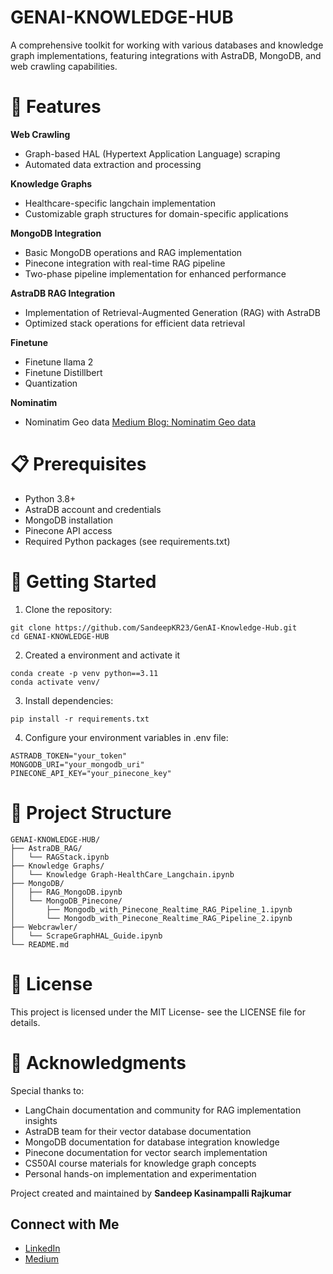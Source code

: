 # GENAI-KNOWLEDGE-HUB
A comprehensive toolkit for working with various databases and knowledge graph implementations, featuring integrations with AstraDB, MongoDB, and web crawling capabilities.

# 🌟 Features


**Web Crawling**

- Graph-based HAL (Hypertext Application Language) scraping
- Automated data extraction and processing

**Knowledge Graphs**

- Healthcare-specific langchain implementation
- Customizable graph structures for domain-specific applications


**MongoDB Integration**

- Basic MongoDB operations and RAG implementation
- Pinecone integration with real-time RAG pipeline
- Two-phase pipeline implementation for enhanced performance

**AstraDB RAG Integration**

- Implementation of Retrieval-Augmented Generation (RAG) with AstraDB
- Optimized stack operations for efficient data retrieval

**Finetune**

- Finetune llama 2
- Finetune Distillbert
- Quantization

**Nominatim**

- Nominatim Geo data [Medium Blog: Nominatim Geo data](https://medium.com/@sandeepkrajkumar/mapping-the-world-with-nominatim-a-python-journey-in-geojson-visualization-1940a4192abe)



# 📋 Prerequisites

- Python 3.8+
- AstraDB account and credentials
- MongoDB installation
- Pinecone API access
- Required Python packages (see requirements.txt)

# 🚀 Getting Started

1. Clone the repository:
```
git clone https://github.com/SandeepKR23/GenAI-Knowledge-Hub.git
cd GENAI-KNOWLEDGE-HUB
```
2. Created a environment and activate it
```
conda create -p venv python==3.11
conda activate venv/
```

3. Install dependencies:
```
pip install -r requirements.txt
```
4. Configure your environment variables in .env file:
```
ASTRADB_TOKEN="your_token"
MONGODB_URI="your_mongodb_uri"
PINECONE_API_KEY="your_pinecone_key"
```

# 📁 Project Structure
```
GENAI-KNOWLEDGE-HUB/
├── AstraDB_RAG/
│   └── RAGStack.ipynb
├── Knowledge Graphs/
│   └── Knowledge Graph-HealthCare_Langchain.ipynb
├── MongoDB/
│   ├── RAG_MongoDB.ipynb
│   └── MongoDB_Pinecone/
│       ├── Mongodb_with_Pinecone_Realtime_RAG_Pipeline_1.ipynb
│       └── Mongodb_with_Pinecone_Realtime_RAG_Pipeline_2.ipynb
├── Webcrawler/
│   └── ScrapeGraphHAL_Guide.ipynb
└── README.md
```
# 📝 License
This project is licensed under the MIT License- see the LICENSE file for details.

# 🙏 Acknowledgments

Special thanks to:

- LangChain documentation and community for RAG implementation insights
- AstraDB team for their vector database documentation
- MongoDB documentation for database integration knowledge
- Pinecone documentation for vector search implementation
- CS50AI course materials for knowledge graph concepts
- Personal hands-on implementation and experimentation

Project created and maintained by  **Sandeep Kasinampalli Rajkumar**

## Connect with Me
* [LinkedIn](https://www.linkedin.com/in/sandeep-k-rajkumar/)
* [Medium](https://medium.com/@sandeepkrajkumar)
